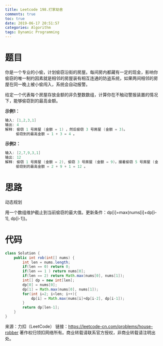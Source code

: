 ```yaml
---
title: Leetcode 198.打家劫舍
comments: true
toc: true
date: 2019-06-17 20:51:57
categories: Algorithm
tags: Dynamic Programming
---
```


# 题目

你是一个专业的小偷，计划偷窃沿街的房屋。每间房内都藏有一定的现金，影响你偷窃的唯一制约因素就是相邻的房屋装有相互连通的防盗系统，如果两间相邻的房屋在同一晚上被小偷闯入，系统会自动报警。

给定一个代表每个房屋存放金额的非负整数数组，计算你在不触动警报装置的情况下，能够偷窃到的最高金额。

**示例1：**
```java
输入: [1,2,3,1]
输出: 4
解释: 偷窃 1 号房屋 (金额 = 1) ，然后偷窃 3 号房屋 (金额 = 3)。
     偷窃到的最高金额 = 1 + 3 = 4 。
```

**示例2：**
```java
输入: [2,7,9,3,1]
输出: 12
解释: 偷窃 1 号房屋 (金额 = 2), 偷窃 3 号房屋 (金额 = 9)，接着偷窃 5 号房屋 (金额 = 1)。
     偷窃到的最高金额 = 2 + 9 + 1 = 12 。
```

# 思路

动态规划

用一个数组维护截止到当前偷窃的最大值。更新条件：dp[i]=max(nums[i]+dp[i-1], dp[i-1])。

# 代码

```java
class Solution {
    public int rob(int[] nums) {
        int len = nums.length;
        if(len == 0) return 0;
        if(len == 1 ) return nums[0];
        if(len == 2) return Math.max(nums[0], nums[1]);
        int[] dp = new int[len];
        dp[0] = nums[0];
        dp[1] = Math.max(nums[0], nums[1]);
        for(int i=2; i<len; i++){
            dp[i] = Math.max(nums[i]+dp[i-2], dp[i-1]);
        }
        return dp[len-1];
    }
}
```

来源：力扣（LeetCode）
链接：https://leetcode-cn.com/problems/house-robber
著作权归领扣网络所有。商业转载请联系官方授权，非商业转载请注明出处。
